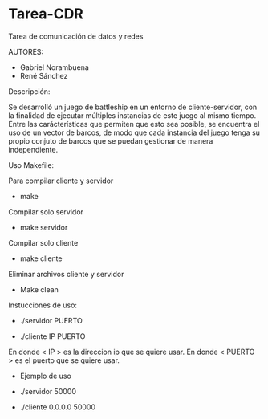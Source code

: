 # Tarea-CDR
Tarea de comunicación de datos y redes


AUTORES:

- Gabriel Norambuena
- René Sánchez

Descripción:

Se desarrolló un juego de battleship en un entorno de cliente-servidor, con la finalidad de ejecutar múltiples instancias de este juego al mismo tiempo. Entre las carácterísticas que permiten que esto sea posible, se encuentra el uso de un vector de barcos, de modo que cada instancia del juego tenga su propio conjuto de barcos que se puedan gestionar de manera independiente.

Uso Makefile:

Para compilar cliente y servidor
- make

Compilar solo servidor
- make servidor

Compilar solo cliente
- make cliente

Eliminar archivos cliente y servidor
- Make clean

Instucciones de uso:

- ./servidor PUERTO

- ./cliente IP PUERTO

En donde < IP > es la direccion ip que se quiere usar.
En donde < PUERTO > es el puerto que se quiere usar.

- Ejemplo de uso

- ./servidor 50000

- ./cliente 0.0.0.0 50000